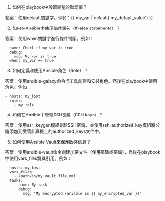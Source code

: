 1. 如何在playbook中設置變量的默認值？

答案：使用default關鍵字。例如：{{ my_var | default('my_default_value') }}

2. 如何在Ansible中使用條件語句（If-else statements）？

答案：使用when關鍵字進行條件判斷。例如：

```
- name: Check if my_var is true
  debug:
    msg: My var is true
  when: my_var == true
```

3. 如何定義和使用Ansible角色（Role）？

答案：使用ansible-galaxy命令行工具創建和安裝角色。然後在playbook中使用角色。例如：

```
- hosts: my_host
  roles:
    - my_role
```

4. 如何在Ansible中管理SSH密鑰（SSH keys）？

答案：使用ssh_keygen模組創建SSH密鑰，並使用ssh_authorized_key模組將公鑰添加到受管計算機上的authorized_keys文件中。

5. 如何使用Ansible Vault來保護敏感信息？

答案：使用ansible-vault命令創建加密文件（使用密碼或密鑰），然後在playbook中使用vars_files將其引用。例如：

```
- hosts: my_host
  vars_files:
    - /path/to/my_vault_file.yml
  tasks:
    - name: My task
      debug:
        msg: "My encrypted variable is {{ my_encrypted_var }}"
```